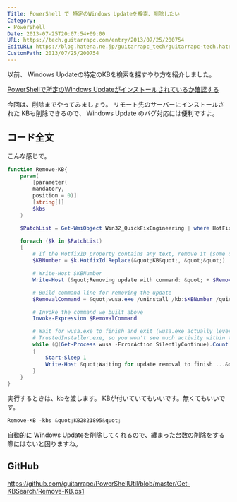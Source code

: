 ```yaml
---
Title: PowerShell で 特定のWindows Updateを検索、削除したい
Category:
- PowerShell
Date: 2013-07-25T20:07:54+09:00
URL: https://tech.guitarrapc.com/entry/2013/07/25/200754
EditURL: https://blog.hatena.ne.jp/guitarrapc_tech/guitarrapc-tech.hatenablog.com/atom/entry/11696248318757675810
CustomPath: 2013/07/25/200754
---
```


以前、 Windows Updateの特定のKBを検索を探すやり方を紹介しました。

<a href="http://guitarrapc.wordpress.com/2013/04/17/powershell%e3%81%a7%e6%89%80%e5%ae%9a%e3%81%aewindows-update%e3%81%8c%e3%82%a4%e3%83%b3%e3%82%b9%e3%83%88%e3%83%bc%e3%83%ab%e3%81%95%e3%82%8c%e3%81%a6%e3%81%84%e3%82%8b%e3%81%8b%e7%a2%ba%e8%aa%8d/" target="_blank">PowerShellで所定のWindows Updateがインストールされているか確認する</a>

今回は、削除までやってみましょう。
リモート先のサーバーにインストールされた KBも削除できるので、 Windows Update のバグ対応には便利ですよ。



## コード全文

こんな感じで。

```ps1
function Remove-KB{
    param(
	    [parameter(
	    mandatory,
	    position = 0)]
	    [string[]]
	    $kbs
    )

    $PatchList = Get-WmiObject Win32_QuickFixEngineering | where HotFixId -in $kbs

    foreach ($k in $PatchList)
    {
        # If the HotfixID property contains any text, remove it (some do, some don't)
        $KBNumber = $k.HotfixId.Replace(&quot;KB&quot;, &quot;&quot;)

        # Write-Host $KBNumber
        Write-Host (&quot;Removing update with command: &quot; + $RemovalCommand)

        # Build command line for removing the update
        $RemovalCommand = &quot;wusa.exe /uninstall /kb:$KBNumber /quiet /log /norestart&quot;

        # Invoke the command we built above
        Invoke-Expression $RemovalCommand

        # Wait for wusa.exe to finish and exit (wusa.exe actually leverages
        # TrustedInstaller.exe, so you won't see much activity within the wusa process)
        while (@(Get-Process wusa -ErrorAction SilentlyContinue).Count -ne 0)
        {
	        Start-Sleep 1
	        Write-Host &quot;Waiting for update removal to finish ...&quot;
        }
    }
}
```


実行するときは、kbを渡します。
KBが付いていてもいいです。無くてもいいです。

```ps1
Remove-KB -kbs &quot;KB2821895&quot;
```


自動的に Windows Updateを削除してくれるので、纏まった台数の削除をする際にはないと困りますね。

## GitHub

https://github.com/guitarrapc/PowerShellUtil/blob/master/Get-KBSearch/Remove-KB.ps1
